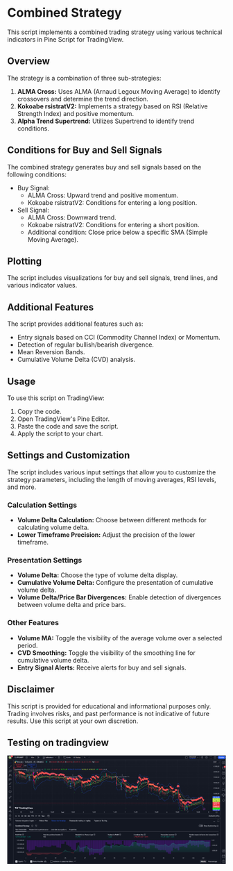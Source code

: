 
# Combined Strategy

This script implements a combined trading strategy using various technical indicators in Pine Script for TradingView.

## Overview

The strategy is a combination of three sub-strategies:
1. **ALMA Cross:** Uses ALMA (Arnaud Legoux Moving Average) to identify crossovers and determine the trend direction.
2. **Kokoabe rsistratV2:** Implements a strategy based on RSI (Relative Strength Index) and positive momentum.
3. **Alpha Trend Supertrend:** Utilizes Supertrend to identify trend conditions.

## Conditions for Buy and Sell Signals

The combined strategy generates buy and sell signals based on the following conditions:

- Buy Signal:
  - ALMA Cross: Upward trend and positive momentum.
  - Kokoabe rsistratV2: Conditions for entering a long position.
- Sell Signal:
  - ALMA Cross: Downward trend.
  - Kokoabe rsistratV2: Conditions for entering a short position.
  - Additional condition: Close price below a specific SMA (Simple Moving Average).

## Plotting

The script includes visualizations for buy and sell signals, trend lines, and various indicator values.

## Additional Features

The script provides additional features such as:
- Entry signals based on CCI (Commodity Channel Index) or Momentum.
- Detection of regular bullish/bearish divergence.
- Mean Reversion Bands.
- Cumulative Volume Delta (CVD) analysis.

## Usage

To use this script on TradingView:
1. Copy the code.
2. Open TradingView's Pine Editor.
3. Paste the code and save the script.
4. Apply the script to your chart.

## Settings and Customization

The script includes various input settings that allow you to customize the strategy parameters, including the length of moving averages, RSI levels, and more.

### Calculation Settings

- **Volume Delta Calculation:** Choose between different methods for calculating volume delta.
- **Lower Timeframe Precision:** Adjust the precision of the lower timeframe.

### Presentation Settings

- **Volume Delta:** Choose the type of volume delta display.
- **Cumulative Volume Delta:** Configure the presentation of cumulative volume delta.
- **Volume Delta/Price Bar Divergences:** Enable detection of divergences between volume delta and price bars.

### Other Features

- **Volume MA:** Toggle the visibility of the average volume over a selected period.
- **CVD Smoothing:** Toggle the visibility of the smoothing line for cumulative volume delta.
- **Entry Signal Alerts:** Receive alerts for buy and sell signals.

## Disclaimer

This script is provided for educational and informational purposes only. Trading involves risks, and past performance is not indicative of future results. Use this script at your own discretion.

## Testing on tradingview 

<img src="./screenshot.PNG" />
